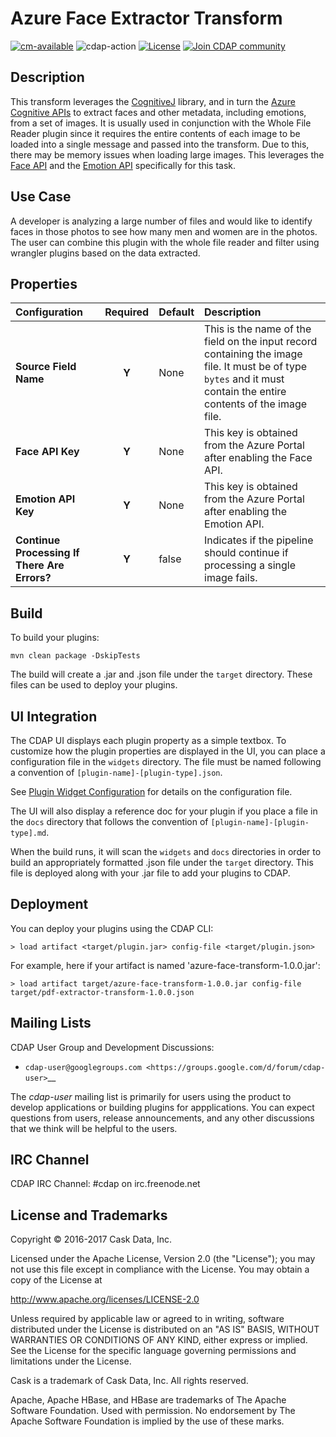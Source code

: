 # Azure Face Extractor Transform

[![cm-available](https://cdap-users.herokuapp.com/assets/cm-available.svg)](https://docs.cdap.io/cdap/current/en/integrations/cask-market.html)
![cdap-action](https://cdap-users.herokuapp.com/assets/cdap-action.svg)
[![License](https://img.shields.io/badge/License-Apache%202.0-blue.svg)](https://opensource.org/licenses/Apache-2.0)
[![Join CDAP community](https://cdap-users.herokuapp.com/badge.svg?t=wrangler)](https://cdap-users.herokuapp.com?t=1)

Description
-----------
This transform leverages the [CognitiveJ](https://github.com/CognitiveJ/cognitivej) library, and in turn the [Azure Cognitive APIs](https://azure.microsoft.com/en-us/services/cognitive-services/) to extract
faces and other metadata, including emotions, from a set of images. It is usually used in conjunction with the Whole File Reader plugin since it requires the entire contents of each image to be loaded into a single message and passed into the transform.
Due to this, there may be memory issues when loading large images. This leverages the [Face API](https://docs.microsoft.com/en-us/azure/cognitive-services/face/) and the [Emotion API](https://docs.microsoft.com/en-us/azure/cognitive-services/emotion/home) specifically for this task.

Use Case
--------
A developer is analyzing a large number of files and would like to identify faces in those photos to see how many men and women are in the photos. The user can combine this plugin with the whole file reader and filter using wrangler plugins based on the data extracted.

Properties
----------
| Configuration | Required | Default | Description |
| :------------ | :------: | :------ | :---------- |
| **Source Field Name** | **Y** | None | This is the name of the field on the input record containing the image file. It must be of type ``bytes`` and it must contain the entire contents of the image file. |
| **Face API Key** | **Y** | None | This key is obtained from the Azure Portal after enabling the Face API. |
| **Emotion API Key** | **Y** | None | This key is obtained from the Azure Portal after enabling the Emotion API. |
| **Continue Processing If There Are Errors?** | **Y** | false | Indicates if the pipeline should continue if processing a single image fails. |

Build
-----
To build your plugins:

    mvn clean package -DskipTests

The build will create a .jar and .json file under the ``target`` directory.
These files can be used to deploy your plugins.

UI Integration
--------------
The CDAP UI displays each plugin property as a simple textbox. To customize how the plugin properties
are displayed in the UI, you can place a configuration file in the ``widgets`` directory.
The file must be named following a convention of ``[plugin-name]-[plugin-type].json``.

See [Plugin Widget Configuration](http://docs.cdap.io/cdap/current/en/hydrator-manual/developing-plugins/packaging-plugins.html#plugin-widget-json)
for details on the configuration file.

The UI will also display a reference doc for your plugin if you place a file in the ``docs`` directory
that follows the convention of ``[plugin-name]-[plugin-type].md``.

When the build runs, it will scan the ``widgets`` and ``docs`` directories in order to build an appropriately
formatted .json file under the ``target`` directory. This file is deployed along with your .jar file to add your
plugins to CDAP.

Deployment
----------
You can deploy your plugins using the CDAP CLI:

    > load artifact <target/plugin.jar> config-file <target/plugin.json>

For example, here if your artifact is named 'azure-face-transform-1.0.0.jar':

    > load artifact target/azure-face-transform-1.0.0.jar config-file target/pdf-extractor-transform-1.0.0.json

## Mailing Lists

CDAP User Group and Development Discussions:

- `cdap-user@googlegroups.com <https://groups.google.com/d/forum/cdap-user>`__

The *cdap-user* mailing list is primarily for users using the product to develop
applications or building plugins for appplications. You can expect questions from
users, release announcements, and any other discussions that we think will be helpful
to the users.

## IRC Channel

CDAP IRC Channel: #cdap on irc.freenode.net


## License and Trademarks

Copyright © 2016-2017 Cask Data, Inc.

Licensed under the Apache License, Version 2.0 (the "License"); you may not use this file except
in compliance with the License. You may obtain a copy of the License at

http://www.apache.org/licenses/LICENSE-2.0

Unless required by applicable law or agreed to in writing, software distributed under the
License is distributed on an "AS IS" BASIS, WITHOUT WARRANTIES OR CONDITIONS OF ANY KIND,
either express or implied. See the License for the specific language governing permissions
and limitations under the License.

Cask is a trademark of Cask Data, Inc. All rights reserved.

Apache, Apache HBase, and HBase are trademarks of The Apache Software Foundation. Used with
permission. No endorsement by The Apache Software Foundation is implied by the use of these marks.
